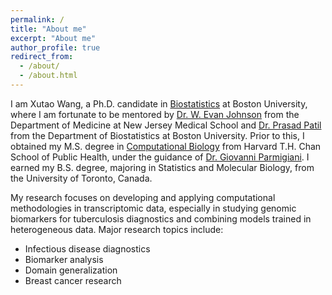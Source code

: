 ```yaml
---
permalink: /
title: "About me"
excerpt: "About me"
author_profile: true
redirect_from: 
  - /about/
  - /about.html
---
```


I am Xutao Wang, a Ph.D. candidate in [Biostatistics](https://www.bu.edu/sph/about/departments/biostatistics/) at Boston University, where I am fortunate to be mentored by [Dr. W. Evan Johnson](https://phri.njms.rutgers.edu/faculty-and-research/faculty/evan-johnson/) from the Department of Medicine at New Jersey Medical School and [Dr. Prasad Patil](https://www.bu.edu/sph/profile/prasad-patil/) from the Department of Biostatistics at Boston University. Prior to this, I obtained my M.S. degree in [Computational Biology](https://www.hsph.harvard.edu/sm-computational-biology/) from Harvard T.H. Chan School of Public Health, under the guidance of [Dr. Giovanni Parmigiani](https://www.hsph.harvard.edu/giovanni-parmigiani/). I earned my B.S. degree, majoring in Statistics and Molecular Biology, from the University of Toronto, Canada.

My research focuses on developing and applying computational methodologies in transcriptomic
data, especially in studying genomic biomarkers for tuberculosis diagnostics and combining models trained in heterogeneous data. Major research topics include:
- Infectious disease diagnostics
- Biomarker analysis
- Domain generalization
- Breast cancer research
